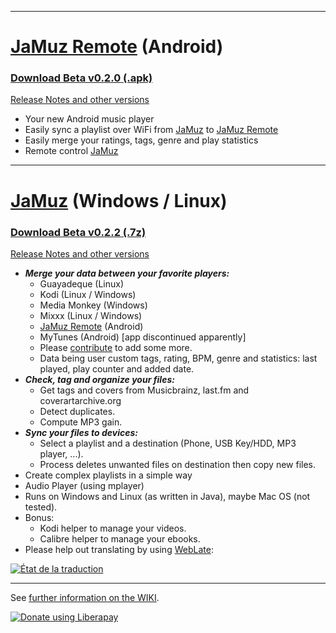 _________________________________________________________________________________

# [JaMuz Remote](https://github.com/phramusca/JaMuz-Remote) (Android)

### [Download **Beta v0.2.0** (.apk)](https://github.com/phramusca/JaMuz-Remote/releases/download/v0.2.0-beta/JaMuz_Remote_v0.2.0-beta.apk)

[Release Notes and other versions](https://github.com/phramusca/JaMuz-Remote/releases)

* Your new Android music player
* Easily sync a playlist over WiFi from [JaMuz](https://github.com/phramusca/JaMuz) to [JaMuz Remote](https://github.com/phramusca/JaMuz-Remote)
* Easily merge your ratings, tags, genre and play statistics
* Remote control [JaMuz](https://github.com/phramusca/JaMuz)

_________________________________________________________________________________

# [JaMuz](https://github.com/phramusca/JaMuz) (Windows / Linux)

### [Download **Beta v0.2.2** (.7z)](https://github.com/phramusca/JaMuz/releases/download/v0.2.2-beta/JaMuz_v0.2.2_Beta.7z)

[Release Notes and other versions](https://github.com/phramusca/JaMuz/releases)

* ***Merge your data between your favorite players:***
  * Guayadeque (Linux)
  * Kodi (Linux / Windows)
  * Media Monkey (Windows)
  * Mixxx (Linux / Windows)
  * [JaMuz Remote](https://github.com/phramusca/JaMuz-Remote) (Android)
  * MyTunes (Android) [app discontinued apparently]
  * Please [contribute](https://github.com/phramusca/JaMuz/blob/master/CONTRIBUTING.md) to add some more.
  * Data being user custom tags, rating, BPM, genre and statistics: last played, play counter and added date.
* ***Check, tag and organize your files:***
  * Get tags and covers from Musicbrainz, last.fm and coverartarchive.org
  * Detect duplicates.
  * Compute MP3 gain.
* ***Sync your files to devices:***
  * Select a playlist and a destination (Phone, USB Key/HDD, MP3 player, ...).
  * Process deletes unwanted files on destination then copy new files.
* Create complex playlists in a simple way
* Audio Player (using mplayer)
* Runs on Windows and Linux (as written in Java), maybe Mac OS (not tested).
* Bonus: 
  * Kodi helper to manage your videos.
  * Calibre helper to manage your ebooks.
* Please help out translating by using [WebLate](https://hosted.weblate.org/engage/jamuz/):
<a href="https://hosted.weblate.org/engage/jamuz/?utm_source=widget">
<img src="https://hosted.weblate.org/widgets/jamuz/-/multi-auto.svg?" alt="État de la traduction" />
</a>

_________________________________________________________________________________

See [further information on the WIKI](https://github.com/phramusca/JaMuz/wiki).

<a href="https://liberapay.com/phramusca/donate"><img alt="Donate using Liberapay" src="https://liberapay.com/assets/widgets/donate.svg"></a>
